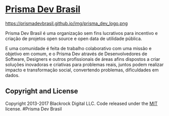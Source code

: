 # [Prisma Dev Brasil](https://prismadevbrasil.github.io/)

https://prismadevbrasil.github.io/img/prisma_dev_logo.png

Prisma Dev Brasil é uma organização sem fins lucrativos para incentivo e criação de projetos open source e open data de utilidade pública.

E uma comunidade é feita de trabalho colaborativo com uma missão e objetivo em comum, e o Prisma Dev através de Desenvolvedores de Software, Designers e outros profissionais de áreas afins dispostos a criar soluções inovadoras e criativas para problemas reais, juntos podem realizar impacto e transformação social, convertendo problemas, dificuldades em dados.

## Copyright and License

Copyright 2013-2017 Blackrock Digital LLC. Code released under the [MIT](https://github.com/BlackrockDigital/startbootstrap-landing-page/blob/gh-pages/LICENSE) license.
#Prisma Dev Brasil
